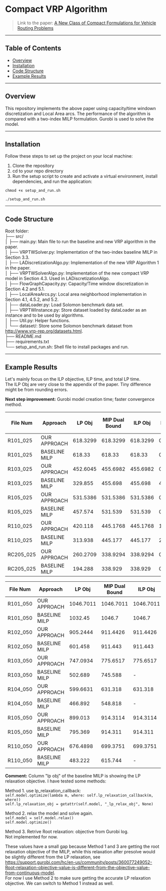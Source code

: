 # Compact VRP Algorithm

> Link to the paper: [A New Class of Compact Formulations for Vehicle Routing Problems](https://arxiv.org/pdf/2403.00262)

---

## Table of Contents

- [Overview](#overview)
- [Installation](#installation)
- [Code Structure](#code-structure)
- [Example Results](#example-results)

---

## Overview

This repository implements the above paper using capacity/time windown discretization and Local Area arcs. The performance of the algorithm is compared with a two-index MILP formulation. Gurobi is used to solve the model.

---

## Installation

Follow these steps to set up the project on your local machine:

1. Clone the repository
2. cd to your repo directory
3. Run the setup script to create and activate a virtual environment, install dependencies, and run the application:

`chmod +x setup_and_run.sh`

`./setup_and_run.sh`

---

## Code Structure

Root folder:  
├── src/  
│   ├── main.py: Main file to run the baseline and new VRP algorithm in the paper.  
│   ├── VRPTWSolver.py: Implementation of the two-index baseline MILP in Section 3.3.  
│   ├── LADiscretizationAlgo.py: Implementation of the new VRP Algorithm 1 in the paper.  
│   ├── VRPTWSolverAlgo.py: Implementation of the new compact VRP model in Section 4.3. Used in LADiscretizationAlgo.  
│   ├── FlowGraphCapacity.py: Capacity/Time window discretization in Section 4.2 and 5.1.   
│   ├── LocalAreaArcs.py: Local area neighborhood implementation in Section 4.1, 4.5.2, and 5.2.   
│   ├── dataLoader.py: Load Solomon benchmark data set.  
│   ├── VRPTWInstance.py: Store dataset loaded by dataLoader as an instance and to be used by algorithms.  
│   ├── Util.py: Helper functions.  
│   └── dataset/: Store some Solomon benchmark dataset from http://www.vrp-rep.org/datasets.html.  
├── README.md  
├── requirements.txt  
└── setup_and_run.sh: Shell file to install packages and run.  

---

## Example Results

Let's mainly focus on the ILP objective, ILP time, and total LP time.  
The ILP Obj are very close to the appendix of the paper. Tiny difference might be from rounding errors.

**Next step improvement:** Gurobi model creation time; faster convergence method.

| File Num   | Approach       | LP Obj    | MIP Dual Bound   | ILP Obj    | ILP Time   | Total LP Time   | Total Run Time   |
|------------|----------------|-----------|------------------|------------|------------|-----------------|------------------|
| R101_025   | OUR APPROACH   | 618.3299  | 618.3299         | 618.3299   | 0.0078     | 0.0498          | 1.8611           |
| R101_025   | BASELINE MILP  | 618.33    | 618.33           | 618.33     | 0.0027     | 0               | 0.0151           |
| R103_025   | OUR APPROACH   | 452.6045  | 455.6982         | 455.6982   | 0.1324     | 1.265           | 11.5795          |
| R103_025   | BASELINE MILP  | 329.855   | 455.698          | 455.698    | 4.02       | 0               | 4.0435           |
| R105_025   | OUR APPROACH   | 531.5386  | 531.5386         | 531.5386   | 0.0273     | 0.3963          | 2.7292           |
| R105_025   | BASELINE MILP  | 457.574   | 531.539          | 531.539    | 0.0709     | 0               | 0.0856           |
| R110_025   | OUR APPROACH   | 420.118   | 445.1768         | 445.1768   | 1.2249     | 1.9727          | 9.1842           |
| R110_025   | BASELINE MILP  | 313.938   | 445.177          | 445.177    | 22.6708    | 0               | 22.6948          |
| RC205_025  | OUR APPROACH   | 260.2709  | 338.9294         | 338.9294   | 0.705      | 8.646           | 38.0963          |
| RC205_025  | BASELINE MILP  | 194.288   | 338.929          | 338.929    | 0.287437   | 0               | 0.312919         |


| File Num   | Approach       | LP Obj    | MIP Dual Bound   | ILP Obj    | ILP Time   | Total LP Time   | Total Run Time   |
|------------|----------------|-----------|------------------|------------|------------|-----------------|------------------|
| R101_050   | OUR APPROACH   | 1046.7011 | 1046.7011        | 1046.7011  | 0.0236     | 0.3968          | 9.2173           |
| R101_050   | BASELINE MILP  | 1032.45   | 1046.7           | 1046.7     | 0.016      | 0               | 0.0525           |
| R102_050   | OUR APPROACH   | 905.2444  | 911.4426         | 911.4426   | 0.2582     | 4.8576          | 20.1931          |
| R102_050   | BASELINE MILP  | 601.458   | 911.443          | 911.443    | 23.8083    | 0               | 23.87            |
| R103_050   | OUR APPROACH   | 747.0934  | 775.6517         | 775.6517   | 4.6369     | 12.7153         | 67.4321          |
| R103_050   | BASELINE MILP  | 502.689   | 745.588          | -          | 1000.02    | 0               | 1000.1           |
| R104_050   | OUR APPROACH   | 599.6631  | 631.318          | 631.318    | 171.0277   | 61.4172         | 323.8866         |
| R104_050   | BASELINE MILP  | 466.892   | 548.818          | -          | 1000.04    | 0               | 1000.13          |
| R105_050   | OUR APPROACH   | 899.013   | 914.3114         | 914.3114   | 0.409      | 3.9244          | 20.3084          |
| R105_050   | BASELINE MILP  | 795.369   | 914.311          | 914.311    | 0.507538   | 0               | 0.552254         |
| R110_050   | OUR APPROACH   | 676.4898  | 699.3751         | 699.3751   | 16.089     | 34.4619         | 83.6861          |
| R110_050   | BASELINE MILP  | 483.222   | 615.744          | -          | 1000.03    | 0               | 1000.11          |


**Comment:** Column "lp obj" of the baseline MILP is showing the LP relaxation objective. I have tested some methods:

Method 1. use lp_relaxation_callback:  
    `self.model.optimize(lambda m, where: self.lp_relaxation_callback(m, where))`  
    `self.lp_relaxation_obj = getattr(self.model, "_lp_relax_obj", None)`

Method 2. relax the model and solve again.  
    `self.model = self.model.relax()`  
    `self.model.optimize()`

Method 3. Retrive Root relaxation: objective from Gurobi log.  
    Not implemented for now.

These values have a small gap because Method 1 and 3 are getting the root relaxation objective of the MILP, while this relaxation after presolve would be slightly different from the LP relaxation,  see https://support.gurobi.com/hc/en-us/community/posts/360077249052-Root-relaxation-objective-value-is-different-from-the-objective-value-from-continuous-model.  
For now I use Method 2 to make sure getting the accurate LP relaxation objective. We can switch to Method 1 instead as well.


